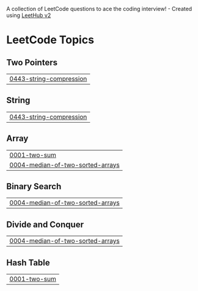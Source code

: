 A collection of LeetCode questions to ace the coding interview! - Created using [LeetHub v2](https://github.com/arunbhardwaj/LeetHub-2.0)
<!---LeetCode Topics Start-->
# LeetCode Topics
## Two Pointers
|  |
| ------- |
| [0443-string-compression](https://github.com/vaishnavi176801/LEETCODE/tree/master/0443-string-compression) |
## String
|  |
| ------- |
| [0443-string-compression](https://github.com/vaishnavi176801/LEETCODE/tree/master/0443-string-compression) |
## Array
|  |
| ------- |
| [0001-two-sum](https://github.com/vaishnavi176801/LEETCODE/tree/master/0001-two-sum) |
| [0004-median-of-two-sorted-arrays](https://github.com/vaishnavi176801/LEETCODE/tree/master/0004-median-of-two-sorted-arrays) |
## Binary Search
|  |
| ------- |
| [0004-median-of-two-sorted-arrays](https://github.com/vaishnavi176801/LEETCODE/tree/master/0004-median-of-two-sorted-arrays) |
## Divide and Conquer
|  |
| ------- |
| [0004-median-of-two-sorted-arrays](https://github.com/vaishnavi176801/LEETCODE/tree/master/0004-median-of-two-sorted-arrays) |
## Hash Table
|  |
| ------- |
| [0001-two-sum](https://github.com/vaishnavi176801/LEETCODE/tree/master/0001-two-sum) |
<!---LeetCode Topics End-->